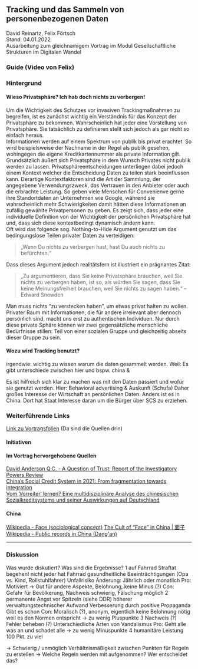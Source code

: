 ## Tracking und das Sammeln von personenbezogenen Daten
David Reinartz, Felix Förtsch  
Stand: 04.01.2022  
Ausarbeitung zum gleichnamigem Vortrag im Modul Gesellschaftliche Strukturen im Digitalen Wandel

### Guide (Video von Felix)

### Hintergrund
#### Wieso Privatsphäre? Ich hab doch nichts zu verbergen!
Um die Wichtigkeit des Schutzes vor invasiven Trackingmaßnahmen zu begreifen, ist es zunächst wichtig ein Verständnis für das Konzept der Privatsphäre zu bekommen.
Wahrscheinlich hat jeder eine Vorstellung von Privatsphäre.
Sie tatsächlich zu definieren stellt sich jedoch als gar nicht so einfach heraus.  
Informationen werden auf einem Spektrum von publik bis privat erachtet.
So wird beispielsweise der Nachname in der Regel als publik gesehen, wohingegen die eigene Kreditkartennummer als private Information gilt.
Grundsätzlich äußert sich Privatsphäre in dem Wunsch Privates nicht publik werden zu lassen.
Privatsphäreentscheidungen unterliegen dabei jedoch einem Kontext welcher die Entscheidung Daten zu teilen stark beeinflussen kann.
Derartige Kontextfaktoren sind die Art der Sammlung, der angegebene Verwendungszweck, das Vertrauen in den Anbieter oder auch die erbrachte Leistung.
So geben viele Menschen für Convenienve gerne ihre Standortdaten an Unternehmen wie Google, während sie wahrscheinlich mehr Schwierigkeiten damit hätten diese Informationen an zufällig gewählte Privatpersonen zu geben.
Es zeigt sich, dass jeder eine individuelle Definition von der Wichtigkeit der persönlichen Privatsphäre hat und, dass sich diese kontextbedingt dynamisch ändern kann.  
Oft wird das folgende sog. Nothing-to-Hide Argument genutzt um das bedingungslose Teilen privater Daten zu verteidigen:
>„Wenn Du nichts zu verbergen hast, hast Du auch nichts zu befürchten.“  

Dass dieses Argument jedoch realitätsfern ist illustriert ein prägnantes Zitat:
>„Zu argumentieren, dass Sie keine Privatsphäre brauchen, weil Sie nichts zu verbergen haben, ist so, als würden Sie sagen, dass Sie keine Meinungsfreiheit brauchen, weil Sie nichts zu sagen haben.“
– Edward Snowden  

Man muss nichts “zu verstecken haben”, um etwas privat halten zu wollen.
Privater Raum mit Informationen, die für andere irrelevant aber dennoch persönlich sind, macht uns erst zu authentischen Individuen.
Nur durch diese private Sphäre können wir zwei gegensätzliche menschliche Bedürfnisse stillen: Teil von einer sozialen Gruppe und gleichzeitig abseits dieser Gruppe zu sein.

#### Wozu wird Tracking benutzt?
irgendwie: wichtig zu wissen warum die daten gesammelt werden. Weil: Es gibt unterschiede zwischen hier und bspw. china & 


Es ist hilfreich sich klar zu machen was mit den Daten passiert und wofür sie genutzt werden.
Hier: Behavioral advertising & Auskunft (Schufa)
Daher großes Interesse der Wirtschaft an persönlichen Daten.
Anders ist es in China. Dort hat Staat Interesse daran um die Bürger über SCS zu erziehen.


### Weiterführende Links
[Link zu Vortragsfolien](https://docs.google.com/presentation/d/1xQjetL0wlfX8nB_Xtyn0zT5Ylv_OmDFtHNt0KudGCxs/edit?usp=sharing) (Da sind die Quellen drin)  
#### Initiativen
[]()
[]()
[]()
[]()
[]()
[]()
#### Im Vortrag hervorgehobene Quellen  
[David Anderson Q.C. - A Question of Trust: Report of the Investigatory Powers Review ](https://www.gov.uk/government/publications/a-question-of-trust-report-of-the-investigatory-powers-review)  
[China’s Social Credit System in 2021: From fragmentation towards integration](https://merics.org/en/report/chinas-social-credit-system-2021-fragmentation-towards-integration)  
[Vom ‚Vorreiter‘ lernen? Eine multidisziplinäre Analyse des chinesischen Sozialkreditsystems und seiner Auswirkungen auf Deutschland](https://www.bidt.digital/forschungsprojekt-sozialkreditsystem)  
#### China
[Wikipedia - Face (sociological concept)](https://en.wikipedia.org/wiki/Face_(sociological_concept)#Chinese)  
[The Cult of “Face” in China | 面子](https://www.china-mike.com/chinese-culture/cult-of-face/)  
[Wikipedia - Public records in China (Dang'an)](https://en.wikipedia.org/wiki/Public_records_in_China) 

---

### Diskussion
Was wurde diskutiert?
Was sind die Ergebnisse?
1
auf Fahrrad Straftat begehen!
nicht jeder hat Fahrrad
gesundheitliche Beeinträchtigungen (Opa vs. Kind, Rollstuhlfahrer)
Unfallrisiko
Änderung: Jährlich oder monatlich
Pro: Motiviert -> Gut für andere Aspekte, Belohnung, keine Minus (?)
Con: Gefahr für Bevölkerung, Nachweis schwierig, Fälschung möglich
2
permanente Angst vor Spitzeln (siehe DDR)
höherer verwaltungstechnischer Aufwand
Verbesserung durch positive Propaganda
Gibt es schon
Con: Moralisch (?), anonym, eigentlich keine Belohnung nötig weil es den Normen entspricht
-> zu wenig Pluspunkte
3
Nachweis (?)
Fehler beheben (?)
Unterschiedliche Arten von Vandalismus
Pro: Geht alle was an und schadet alle
-> zu wenig Minuspunkte
4
humanitäre Leistung
100 Pkt. zu viel

-> Schwierig / unmöglich Verhältnismäßigkeit zwischen Punkten für Regeln zu erstellen
-> Welche Regeln werden mit aufgenommen? Wer entscheidet das?
